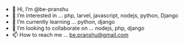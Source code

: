 - 👋 Hi, I’m @be-pranshu
- 👀 I’m interested in ... php, larvel, javascript, nodejs, python, Django 
- 🌱 I’m currently learning ... python, django
- 💞️ I’m looking to collaborate on ... nodejs, php, django
- 📫 How to reach me ... be.pranshu@gmail.com

<!---
be-pranshu/be-pranshu is a ✨ special ✨ repository because its `README.md` (this file) appears on your GitHub profile.
You can click the Preview link to take a look at your changes.
--->
